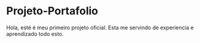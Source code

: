 # Projeto-Portafolio
Hola, esté é meu primeiro projeto oficial.
Esta me servindo de experiencia e aprendizado todo esto.
